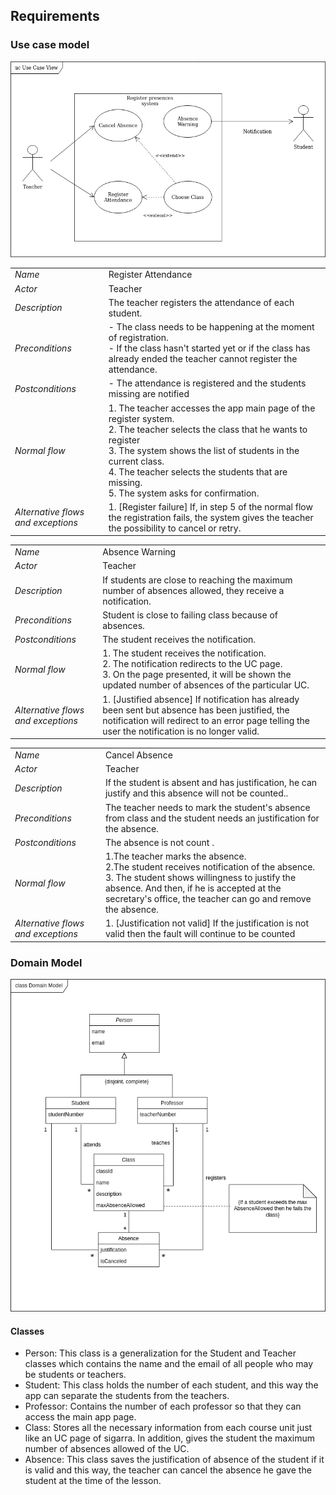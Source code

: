## Requirements

### Use case model

![Use Case Model](../images/use_case_model.png)

|||
| --- | --- |
| *Name* | Register Attendance |
| *Actor* |  Teacher | 
| *Description* | The teacher registers the attendance of each student. |
| *Preconditions* | - The class needs to be happening at the moment of registration. <br> - If the class hasn't started yet or if the class has already ended the teacher cannot register the attendance. |
| *Postconditions* | - The attendance is registered and the students missing are notified |
| *Normal flow* | 1. The teacher accesses the app main page of the register system. <br> 2. The teacher selects the class that he wants to register <br> 3. The system shows the list of students in the current class.<br> 4. The teacher selects the students that are missing. <br> 5. The system asks for confirmation. |
| *Alternative flows and exceptions* | 1. [Register failure] If, in step 5 of the normal flow the registration fails, the system gives the teacher the possibility to cancel or retry. |


|||
| --- | --- |
| *Name* | Absence Warning |
| *Actor* |  Teacher | 
| *Description* | If students are close to reaching the maximum number of absences allowed, they receive a notification. |
| *Preconditions* | Student is close to failing class because of absences. |
| *Postconditions* | The student receives the notification. |
| *Normal flow* | 1. The student receives the notification.<br> 2. The notification redirects to the UC page.<br> 3. On the page presented, it will be shown the updated number of absences of the particular UC. |
| *Alternative flows and exceptions* | 1. [Justified absence] If notification has already been sent but absence has been justified, the notification will redirect to an error page telling the user the notification is no longer valid. |


|||
| --- | --- |
| *Name* | Cancel Absence |
| *Actor* |  Teacher | 
| *Description* |If the student is absent and has justification, he can justify and this absence will not be counted.. |
| *Preconditions* | The teacher needs to mark the student's absence from class and the student needs an justification for the absence. |
| *Postconditions* | The absence is not count . |
| *Normal flow* | 1.The teacher marks the absence.<br> 2.The student receives notification of the absence.<br> 3. The student shows willingness to justify the absence. And then, if he is accepted at the secretary's office, the teacher can go and remove the absence. |
| *Alternative flows and exceptions* | 1. [Justification not valid] If the justification is not valid then the fault will continue to be counted|

### Domain Model

![Domain Model](../images/domain_model.png)

#### Classes 
-    Person: This class is a generalization for the Student and Teacher classes which contains the name and the email of all people who may be students or teachers.
-    Student: This class holds the number of each student, and this way the app can separate the students from the teachers.
-    Professor: Contains the number of each professor so that they can access the main app page.
-    Class: Stores all the necessary information from each course unit just like an UC page of sigarra. 
In addition, gives the student the maximum number of absences allowed of the UC.
-    Absence: This class saves the justification of absence of the student if it is valid and this way, the teacher can cancel the absence he gave the student at the time of the lesson.
